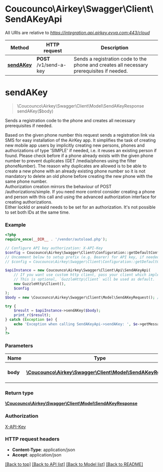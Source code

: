 # Coucounco\Airkey\Swagger\Client\SendAKeyApi

All URIs are relative to *https://integration.api.airkey.evva.com:443/cloud*

Method | HTTP request | Description
------------- | ------------- | -------------
[**sendAKey**](SendAKeyApi.md#sendAKey) | **POST** /v1/send-a-key | Sends a registration code to the phone and creates all necessary prerequisites if needed.


# **sendAKey**
> \Coucounco\Airkey\Swagger\Client\Model\SendAKeyResponse sendAKey($body)

Sends a registration code to the phone and creates all necessary prerequisites if needed.

Based on the given phone number this request sends a registration link via SMS for easy installation of the AirKey app. It simplifies the task of creating new mobile app users by implicitly creating new persons, phones and authorizations of type 'SIMPLE' if needed, i.e. it reuses an existing person if found. Please check before if a phone already exists with the given phone number to prevent duplicates (GET /media/phones using the filter phoneNumber). The reason why duplicates are allowed is to be able to create a new phone with an already existing phone number so it is not mandatory to delete an old phone before creating the new phone with the same phone number. <br/>Authorization creation mirrors the behaviour of POST /authorizations/simple. If you need more control consider creating a phone and person with this call and using the advanced authorization interface for creating authorizations. <br/>Either lockId or areaId needs to be set for an authorization. It's not possible to set both IDs at the same time.

### Example
```php
<?php
require_once(__DIR__ . '/vendor/autoload.php');

// Configure API key authorization: X-API-Key
$config = Coucounco\Airkey\Swagger\Client\Configuration::getDefaultConfiguration()->setApiKey('X-API-Key', 'YOUR_API_KEY');
// Uncomment below to setup prefix (e.g. Bearer) for API key, if needed
// $config = Coucounco\Airkey\Swagger\Client\Configuration::getDefaultConfiguration()->setApiKeyPrefix('X-API-Key', 'Bearer');

$apiInstance = new Coucounco\Airkey\Swagger\Client\Api\SendAKeyApi(
    // If you want use custom http client, pass your client which implements `GuzzleHttp\ClientInterface`.
    // This is optional, `GuzzleHttp\Client` will be used as default.
    new GuzzleHttp\Client(),
    $config
);
$body = new \Coucounco\Airkey\Swagger\Client\Model\SendAKeyRequest(); // \Coucounco\Airkey\Swagger\Client\Model\SendAKeyRequest | Send-A-Key request wrapper

try {
    $result = $apiInstance->sendAKey($body);
    print_r($result);
} catch (Exception $e) {
    echo 'Exception when calling SendAKeyApi->sendAKey: ', $e->getMessage(), PHP_EOL;
}
?>
```

### Parameters

Name | Type | Description  | Notes
------------- | ------------- | ------------- | -------------
 **body** | [**\Coucounco\Airkey\Swagger\Client\Model\SendAKeyRequest**](../Model/SendAKeyRequest.md)| Send-A-Key request wrapper |

### Return type

[**\Coucounco\Airkey\Swagger\Client\Model\SendAKeyResponse**](../Model/SendAKeyResponse.md)

### Authorization

[X-API-Key](../../README.md#X-API-Key)

### HTTP request headers

 - **Content-Type**: application/json
 - **Accept**: application/json

[[Back to top]](#) [[Back to API list]](../../README.md#documentation-for-api-endpoints) [[Back to Model list]](../../README.md#documentation-for-models) [[Back to README]](../../README.md)

